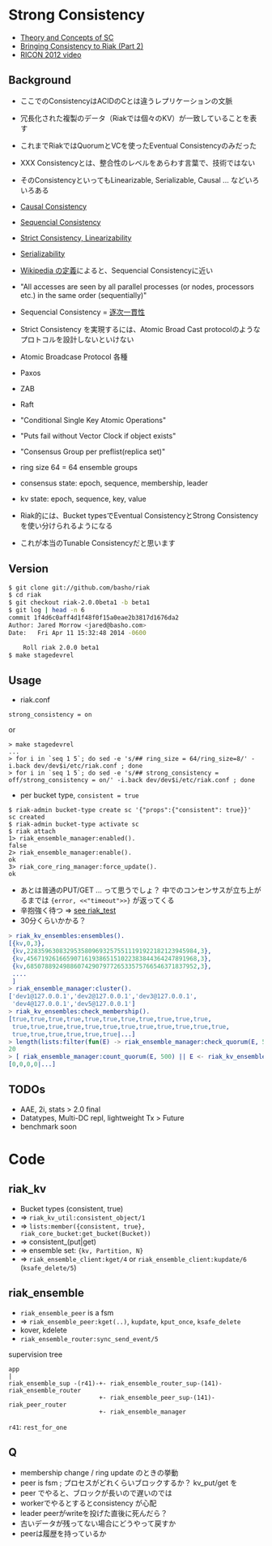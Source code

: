 # Strong Consistency

- [Theory and Concepts of SC](http://docs.basho.com/riak/2.0.0beta1/theory/concepts/strong-consistency/)
- [Bringing Consistency to Riak (Part 2)](https://speakerdeck.com/jtuple/ricon-west-2012-bringing-consistency-to-riak-part-2)
- [RICON 2012 video](http://vimeo.com/51973001)

## Background

- ここでのConsistencyはACIDのCとは違うレプリケーションの文脈
- 冗長化された複製のデータ（Riakでは個々のKV）が一致していることを表す
- これまでRiakではQuorumとVCを使ったEventual Consistencyのみだった

- XXX Consistencyとは、整合性のレベルをあらわす言葉で、技術ではない
- そのConsistencyといってもLinearizable, Serializable, Causal ... などいろいろある

 - [Causal Consistency](http://en.wikipedia.org/wiki/Causal_consistency)
 - [Sequencial Consistency](http://en.wikipedia.org/wiki/Sequential_consistency)
 - [Strict Consistency, Linearizability](http://en.wikipedia.org/wiki/Linearizability)
 - [Serializability](http://en.wikipedia.org/wiki/Serializability)

- [Wikipedia の定義](http://en.wikipedia.org/wiki/Strong_consistency)によると、Sequencial Consistencyに近い

 - "All accesses are seen by all parallel processes (or nodes, processors etc.) in the same order (sequentially)"

- Sequencial Consistency = [逐次一貫性](http://ja.wikipedia.org/wiki/%E9%80%90%E6%AC%A1%E4%B8%80%E8%B2%AB%E6%80%A7)
- Strict Consistency を実現するには、Atomic Broad Cast protocolのようなプロトコルを設計しないといけない

- Atomic Broadcase Protocol 各種

 - Paxos
 - ZAB
 - Raft


- "Conditional Single Key Atomic Operations"
- "Puts fail without Vector Clock if object exists"
- "Consensus Group per preflist(replica set)"
- ring size 64 = 64 ensemble groups
- consensus state: epoch, sequence, membership, leader
- kv state: epoch, sequence, key, value

- Riak的には、Bucket typesでEventual ConsistencyとStrong Consistencyを使い分けられるようになる
- これが本当のTunable Consistencyだと思います

## Version

```sh
$ git clone git://github.com/basho/riak
$ cd riak
$ git checkout riak-2.0.0beta1 -b beta1
$ git log | head -n 6
commit 1f4d6c0aff4d1f48f0f15a0eae2b3817d1676da2
Author: Jared Morrow <jared@basho.com>
Date:   Fri Apr 11 15:32:48 2014 -0600

    Roll riak 2.0.0 beta1
$ make stagedevrel
```

## Usage

- riak.conf

```
strong_consistency = on
```

or

```
> make stagedevrel
...
> for i in `seq 1 5`; do sed -e 's/## ring_size = 64/ring_size=8/' -i.back dev/dev$i/etc/riak.conf ; done
> for i in `seq 1 5`; do sed -e 's/## strong_consistency = off/strong_consistency = on/' -i.back dev/dev$i/etc/riak.conf ; done
```

- per bucket type, `consistent = true`

```
$ riak-admin bucket-type create sc '{"props":{"consistent": true}}'
sc created
$ riak-admin bucket-type activate sc
$ riak attach
1> riak_ensemble_manager:enabled().
false
2> riak_ensemble_manager:enable().
ok
3> riak_core_ring_manager:force_update().
ok
```

- あとは普通のPUT/GET ... って思うでしょ？ 中でのコンセンサスが立ち上がるまでは `{error, <<"timeout">>}` が返ってくる
- 辛抱強く待つ => [see riak_test](https://github.com/basho/riak_test/blob/master/tests/ensemble_util.erl#L26)
- 30分くらいかかる？

```erlang
> riak_kv_ensembles:ensembles().
[{kv,0,3},
 {kv,22835963083295358096932575511191922182123945984,3},
 {kv,45671926166590716193865151022383844364247891968,3},
 {kv,68507889249886074290797726533575766546371837952,3},
 ....
 ]
> riak_ensemble_manager:cluster().
['dev1@127.0.0.1','dev2@127.0.0.1','dev3@127.0.0.1',
 'dev4@127.0.0.1','dev5@127.0.0.1']
> riak_kv_ensembles:check_membership().
[true,true,true,true,true,true,true,true,true,true,true,
 true,true,true,true,true,true,true,true,true,true,true,true,
 true,true,true,true,true,true|...]
> length(lists:filter(fun(E) -> riak_ensemble_manager:check_quorum(E, 500) end, riak_kv_ensembles:ensembles())).
20
> [ riak_ensemble_manager:count_quorum(E, 500) || E <- riak_kv_ensembles:ensembles()].
[0,0,0,0|...]
```
## TODOs

- AAE, 2i, stats > 2.0 final
- Datatypes, Multi-DC repl, lightweight Tx > Future
- benchmark soon


# Code

## riak_kv

- Bucket types (consistent, true)
- => `riak_kv_util:consistent_object/1`
-  => `lists:member({consistent, true}, riak_core_bucket:get_bucket(Bucket))`
- => consistent_(put|get)
-  => ensemble set: `{kv, Partition, N}`
-  => `riak_ensemble_client:kget/4` or `riak_ensemble_client:kupdate/6` (`ksafe_delete/5`)

## riak_ensemble

- `riak_ensemble_peer` is a fsm
-  => `riak_ensemble_peer:kget(..)`, `kupdate`, `kput_once`, `ksafe_delete`
- kover, kdelete
- `riak_ensemble_router:sync_send_event/5`

supervision tree

```
app
|
riak_ensemble_sup -(r41)-+- riak_ensemble_router_sup-(141)-riak_ensemble_router
                         +- riak_ensemble_peer_sup-(141)-riak_peer_router
                         +- riak_ensemble_manager
```

`r41`: `rest_for_one`


## Q

- membership change / ring update のときの挙動
- peer is fsm ; プロセスがどれくらいブロックするか？ kv_put/get を
 - peer でやると、ブロックが長いので遅いのでは
 - workerでやるとするとconsistency が心配
- leader peerがwriteを投げた直後に死んだら？
 - 古いデータが残ってない場合にどうやって戻すか
 - peerは履歴を持っているか
